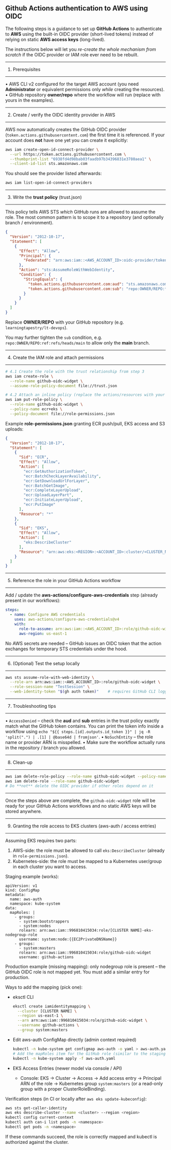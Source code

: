 ## Github Actions authentication to AWS using OIDC

The following steps is a guidance to set up **GitHub Actions** to authenticate to **AWS** using the built-in OIDC provider (short-lived tokens) instead of relying on static **AWS access keys** (long-lived).

The instructions below will let you _re-create the whole mechanism from scratch_ if the OIDC provider or IAM role ever need to be rebuilt.

--------------------------------------------------------------------
1.  Prerequisites
--------------------------------------------------------------------

• AWS CLI v2 configured for the target AWS account (you need **Administrator** or equivalent permissions only _while_ creating the resources).
• GitHub repository **owner/repo** where the workflow will run (replace with yours in the examples).

--------------------------------------------------------------------
2.  Create / verify the OIDC identity provider in AWS
--------------------------------------------------------------------

AWS now automatically creates the GitHub OIDC provider (`token.actions.githubusercontent.com`) the first time it is referenced.  If your account does **not** have one yet you can create it explicitly:

```bash
aws iam create-open-id-connect-provider \
  --url https://token.actions.githubusercontent.com \
  --thumbprint-list "6938fd4d98bab03faadb97b34396831e3780aea1" \
  --client-id-list sts.amazonaws.com
```


You should see the provider listed afterwards:

```bash
aws iam list-open-id-connect-providers
```

--------------------------------------------------------------------
3.  Write the **trust policy** (trust.json)
--------------------------------------------------------------------

This policy tells AWS STS *which* GitHub runs are allowed to assume the role.  The most common pattern is to scope it to a repository (and optionally branch / environment).

```json
{
  "Version": "2012-10-17",
  "Statement": [
    {
      "Effect": "Allow",
      "Principal": {
        "Federated": "arn:aws:iam::<AWS_ACCOUNT_ID>:oidc-provider/token.actions.githubusercontent.com"
      },
      "Action": "sts:AssumeRoleWithWebIdentity",
      "Condition": {
        "StringEquals": {
          "token.actions.githubusercontent.com:aud": "sts.amazonaws.com",
          "token.actions.githubusercontent.com:sub": "repo:OWNER/REPO:*"
        }
      }
    }
  ]
}
```

Replace **OWNER/REPO** with your GitHub repository (e.g. `learningtapestry/lt-devops`).

You may further tighten the `sub` condition, e.g. `repo:OWNER/REPO:ref:refs/heads/main` to allow only the **main** branch.

--------------------------------------------------------------------
4.  Create the IAM role and attach permissions
--------------------------------------------------------------------

```bash
# 4.1 Create the role with the trust relationship from step 3
aws iam create-role \
  --role-name github-oidc-widget \
  --assume-role-policy-document file://trust.json

# 4.2 Attach an inline policy (replace the actions/resources with your needs)
aws iam put-role-policy \
  --role-name github-oidc-widget \
  --policy-name ecr+eks \
  --policy-document file://role-permissions.json
```

Example **role-permissions.json** granting ECR push/pull, EKS access and S3 uploads:

```json
{
  "Version": "2012-10-17",
  "Statement": [
    {
      "Sid": "ECR",
      "Effect": "Allow",
      "Action": [
        "ecr:GetAuthorizationToken",
        "ecr:BatchCheckLayerAvailability",
        "ecr:GetDownloadUrlForLayer",
        "ecr:BatchGetImage",
        "ecr:CompleteLayerUpload",
        "ecr:UploadLayerPart",
        "ecr:InitiateLayerUpload",
        "ecr:PutImage"
      ],
      "Resource": "*"
    },
    {
      "Sid": "EKS",
      "Effect": "Allow",
      "Action": [
        "eks:DescribeCluster"
      ],
      "Resource": "arn:aws:eks:<REGION>:<ACCOUNT_ID>:cluster/<CLUSTER_NAME>"
    }
  ]
}
```

--------------------------------------------------------------------
5.  Reference the role in your GitHub Actions workflow
--------------------------------------------------------------------

Add / update the **aws-actions/configure-aws-credentials** step (already present in our workflows):

```yaml
steps:
  - name: Configure AWS credentials
    uses: aws-actions/configure-aws-credentials@v4
    with:
      role-to-assume: arn:aws:iam::<AWS_ACCOUNT_ID>:role/github-oidc-widget
      aws-region: us-east-1
```

No AWS secrets are needed – GitHub issues an OIDC token that the action exchanges for temporary STS credentials under the hood.

--------------------------------------------------------------------
6.  (Optional) Test the setup locally
--------------------------------------------------------------------

```bash
aws sts assume-role-with-web-identity \
  --role-arn arn:aws:iam::<AWS_ACCOUNT_ID>:role/github-oidc-widget \
  --role-session-name "TestSession" \
  --web-identity-token "$(gh auth token)"    # requires GitHub CLI logged-in under the repo identity
```

--------------------------------------------------------------------
7.  Troubleshooting tips
--------------------------------------------------------------------

• `AccessDenied` – check the **aud** and **sub** entries in the trust policy exactly match what the GitHub token contains.  You can print the token info inside a workflow using `echo "${{ steps.[id].outputs.id_token }}" | jq -R 'split(".") | .[1] | @base64d | fromjson'`.
• `NoSuchEntity` – the role name or provider ARN is misspelled.
• Make sure the workflow actually runs in the repository / branch you allowed.

--------------------------------------------------------------------
8.  Clean-up
--------------------------------------------------------------------

```bash
aws iam delete-role-policy --role-name github-oidc-widget --policy-name ecr+eks
aws iam delete-role --role-name github-oidc-widget
# Do **not** delete the OIDC provider if other roles depend on it
```

---

Once the steps above are complete, the `github-oidc-widget` role will be ready for your GitHub Actions workflows and no static AWS keys will be stored anywhere.

--------------------------------------------------------------------
9.  Granting the role access to EKS clusters (aws-auth / access entries)
--------------------------------------------------------------------

Assuming EKS requires two parts:

1) AWS-side: the role must be allowed to call `eks:DescribeCluster` (already in `role-permissions.json`).
2) Kubernetes-side: the role must be mapped to a Kubernetes user/group in each cluster you want to access.

Staging example (works):

```
apiVersion: v1
kind: ConfigMap
metadata:
  name: aws-auth
  namespace: kube-system
data:
  mapRoles: |
    - groups:
      - system:bootstrappers
      - system:nodes
      rolearn: arn:aws:iam::996810415034:role/[CLUSTER NAME]-eks-nodegroup-role
      username: system:node:{{EC2PrivateDNSName}}
    - groups:
      - system:masters
      rolearn: arn:aws:iam::996810415034:role/github-oidc-widget
      username: github-actions
```

Production example (missing mapping): only nodegroup role is present – the GitHub OIDC role is not mapped yet. You must add a similar entry for production.

Ways to add the mapping (pick one):

- eksctl CLI
  ```bash
  eksctl create iamidentitymapping \
    --cluster [CLUSTER NAME] \
    --region us-east-1 \
    --arn arn:aws:iam::996810415034:role/github-oidc-widget \
    --username github-actions \
    --group system:masters
  ```

- Edit aws-auth ConfigMap directly (admin context required)
  ```bash
  kubectl -n kube-system get configmap aws-auth -o yaml > aws-auth.yaml
  # Add the mapRoles item for the GitHub role (similar to the staging example), then:
  kubectl -n kube-system apply -f aws-auth.yaml
  ```

- EKS Access Entries (newer model via console / API)
  - Console: EKS → Cluster → Access → Add access entry → Principal ARN of the role → Kubernetes group `system:masters` (or a read-only group with a proper ClusterRoleBinding).

Verification steps (in CI or locally after `aws eks update-kubeconfig`):

```bash
aws sts get-caller-identity
aws eks describe-cluster --name <cluster> --region <region>
kubectl config current-context
kubectl auth can-i list pods -n <namespace>
kubectl get pods -n <namespace>
```

If these commands succeed, the role is correctly mapped and kubectl is authorized against the cluster.

